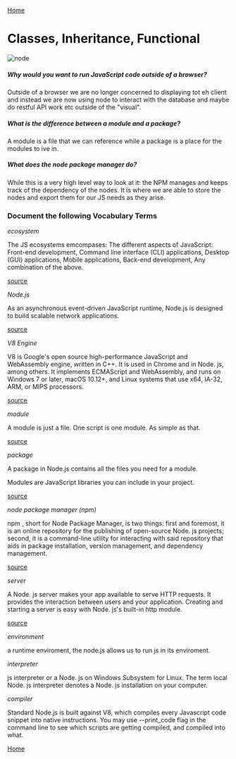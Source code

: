 [Home](https://401repo.github.io/401RN/README)

# Classes, Inheritance, Functional

![node](https://cdn-media-1.freecodecamp.org/images/1*DF0g7bNW5e2z9XS9N2lAiw.jpeg)


#####    Why would you want to run JavaScript code outside of a browser?

Outside of a browser we are no longer concerned to displaying tot eh client and instead we are now using node to interact with the database and maybe do restful API work etc outside of the "visual".

#####    What is the difference between a module and a package?

A module is a file that we can reference while a package is a place for the modules to ive in.

#####    What does the node package manager do?

While this is a very high level way to look at it: the NPM manages and keeps track of the dependency of the nodes. It is where we are able to store the nodes and export them for our JS needs as they arise.

### Document the following Vocabulary Terms

*ecosystem* 

The JS ecosystems emcompases: The different aspects of JavaScript: Front-end development, Command line interface (CLI) applications, Desktop (GUI) applications, Mobile applications, Back-end development, Any combination of the above.

[source](https://medium.com/@krposlek/overview-of-the-javascript-ecosystem-8ec4a0b7a7be)

*Node.js*

As an asynchronous event-driven JavaScript runtime, Node.js is designed to build scalable network applications.

[source](https://nodejs.org/en/about/)

*V8 Engine*

V8 is Google's open source high-performance JavaScript and WebAssembly engine, written in C++. It is used in Chrome and in Node. js, among others. It implements ECMAScript and WebAssembly, and runs on Windows 7 or later, macOS 10.12+, and Linux systems that use x64, IA-32, ARM, or MIPS processors.

[source](https://v8.dev/)

*module*

A module is just a file. One script is one module. As simple as that.

[source](https://javascript.info/modules-intro)

*package*

A package in Node.js contains all the files you need for a module.

Modules are JavaScript libraries you can include in your project.

[source](https://www.w3schools.com/nodejs/nodejs_npm.asp)

*node package manager (npm)*

npm , short for Node Package Manager, is two things: first and foremost, it is an online repository for the publishing of open-source Node. js projects; second, it is a command-line utility for interacting with said repository that aids in package installation, version management, and dependency management.

[source](https://nodejs.org/en/knowledge/getting-started/npm/what-is-npm/)

*server*

A Node. js server makes your app available to serve HTTP requests. It provides the interaction between users and your application. Creating and starting a server is easy with Node. js's built-in http module.

[source](https://stackabuse.com/how-to-start-a-node-server-examples-with-the-most-popular-frameworks/)

*environment*

a runtime enviroment, the node.js allows us to run js in its enviroment.

*interpreter*

js interpreter or a Node. js on Windows Subsystem for Linux. The term local Node. js interpreter denotes a Node. js installation on your computer.

*compiler* 

Standard Node.js is built against V8, which compiles every Javascript code snippet into native instructions. You may use --print_code flag in the command line to see which scripts are getting compiled, and compiled into what.

[Home](https://401repo.github.io/401RN/README)